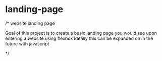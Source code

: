 # landing-page

/* website landing page

Goal of this project is to create a basic landing page you would see upon entering a website using flexbox
Ideally this can be expanded on in the future with javascript

*/
